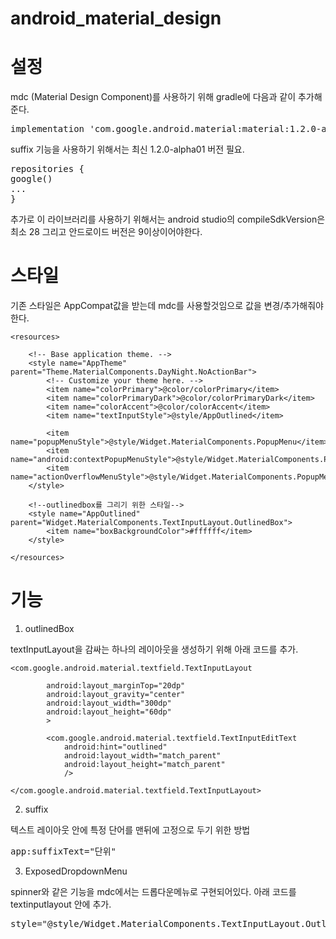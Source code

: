 # android_material_design

설정
==========
mdc (Material Design Component)를 사용하기 위해 gradle에 다음과 같이 추가해준다.

<pre>implementation 'com.google.android.material:material:1.2.0-alpha01'</pre>

suffix 기능을 사용하기 위해서는 최신 1.2.0-alpha01 버전 필요.

<pre>repositories {
google()
...
}</pre>

추가로 이 라이브러리를 사용하기 위해서는 android studio의 compileSdkVersion은 최소 28 그리고 안드로이드 버전은 9이상이어야한다.


스타일
==========
기존 스타일은 AppCompat값을 받는데 mdc를 사용할것임으로 값을 변경/추가해줘야 한다.
~~~
<resources>

    <!-- Base application theme. -->
    <style name="AppTheme" parent="Theme.MaterialComponents.DayNight.NoActionBar">
        <!-- Customize your theme here. -->
        <item name="colorPrimary">@color/colorPrimary</item>
        <item name="colorPrimaryDark">@color/colorPrimaryDark</item>
        <item name="colorAccent">@color/colorAccent</item>
        <item name="textInputStyle">@style/AppOutlined</item>

        <item name="popupMenuStyle">@style/Widget.MaterialComponents.PopupMenu</item>
        <item name="android:contextPopupMenuStyle">@style/Widget.MaterialComponents.PopupMenu.ContextMenu</item>
        <item name="actionOverflowMenuStyle">@style/Widget.MaterialComponents.PopupMenu.Overflow</item>
    </style>

    <!--outlinedbox를 그리기 위한 스타일-->
    <style name="AppOutlined" parent="Widget.MaterialComponents.TextInputLayout.OutlinedBox">
        <item name="boxBackgroundColor">#ffffff</item>
    </style>

</resources>

~~~


기능
==========
1. outlinedBox

textInputLayout을 감싸는 하나의 레이아웃을 생성하기 위해 아래 코드를 추가.

~~~
<com.google.android.material.textfield.TextInputLayout

        android:layout_marginTop="20dp"
        android:layout_gravity="center"
        android:layout_width="300dp"
        android:layout_height="60dp"
        >

        <com.google.android.material.textfield.TextInputEditText
            android:hint="outlined"
            android:layout_width="match_parent"
            android:layout_height="match_parent"
            />

</com.google.android.material.textfield.TextInputLayout>
~~~

2. suffix

텍스트 레이아웃 안에 특정 단어를 맨뒤에 고정으로 두기 위한 방법

<pre>app:suffixText="단위"</pre>

3. ExposedDropdownMenu

spinner와 같은 기능을 mdc에서는 드롭다운메뉴로 구현되어있다.
아래 코드를 textinputlayout 안에 추가.
<pre>style="@style/Widget.MaterialComponents.TextInputLayout.OutlinedBox.ExposedDropdownMenu"</pre>


